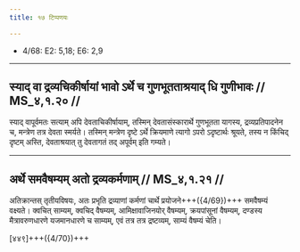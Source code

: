 ```yaml
---
title: १७ टिप्पणयः

---
```

- 4/68: E2: 5,18; E6: 2,9

____________________________________________


## स्याद् वा द्रव्यचिकीर्षायां भावो ऽर्थे च गुणभूतताश्रयाद् धि गुणीभावः // MS_४,१.२० //

स्याद् वापूर्वमतः सत्याम् अपि देवताचिकीर्षायाम्, तस्मिन् देवतासंस्कारार्थे गुणभूतता यागस्य, द्रव्यप्रतिपादनेन च, मन्त्रेण तत्र देवता स्मर्यते। तस्मिन् मन्त्रेण दृष्टे ऽर्थे क्रियमाणे त्यागो ऽपरो ऽदृष्टार्थः श्रूयते, तस्य न किंचिद् दृष्टम् अस्ति, देवताश्रयात् तु देवतागतं तद् अपूर्वम् इति गम्यते।


____________________________________________


## अर्थे समवैषम्यम् अतो द्रव्यकर्मणाम् // MS_४,१.२१ //

अतिक्रान्तस् तृतीयविषयः, अतः प्रभृति द्रव्याणां कर्मणां चार्थे प्रयोजने+++({4/69})+++ समवैषम्यं वक्ष्यते। क्वचित् साम्यम्, क्वचिद् वैषम्यम्, आमिक्षावाजिनयोर् वैषम्यम्, क्रयपांसूनां वैषम्यम्, दण्डस्य मैत्रावरुणधारणे यजमानधारणे च साम्यम्, एवं तत्र तत्र द्रष्टव्यम्, साम्यं वैषम्यं चेति।

[४४९]+++({4/70})+++
